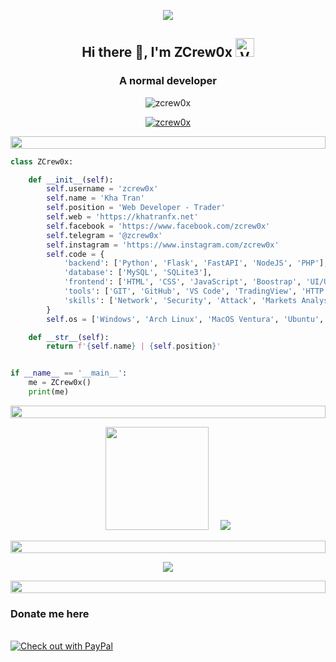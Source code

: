 <p align="center"><img src="https://readme-typing-svg.demolab.com?size=30&pause=1000&color=04FF5E&background=00FF3900&random=false&width=435&lines=Welcome+to+my+profile!;Z+C+R+E+W+0+X"></p>

<h2 align="center">Hi there 👋, I'm ZCrew0x <img width="30" height="30" src="https://img.icons8.com/ios-glyphs/30/228BE6/ok--v1.png" alt="Verified"/></h2>
<h3 align="center">A normal developer</h3>

<p align="center"> <img src="https://komarev.com/ghpvc/?username=zcrew0x&label=Profile%20views&color=0e75b6&style=flat" alt="zcrew0x" /> </p>

<p align="center"> <a href="https://github.com/ryo-ma/github-profile-trophy"><img src="https://github-profile-trophy.vercel.app/?username=zcrew0x&theme=onedark" alt="zcrew0x" /></a> </p>

<img src="https://i.imgur.com/dBaSKWF.gif" height="20" width="100%">

```python
class ZCrew0x:

    def __init__(self):
        self.username = 'zcrew0x'
        self.name = 'Kha Tran'
        self.position = 'Web Developer - Trader'
        self.web = 'https://khatranfx.net'
        self.facebook = 'https://www.facebook.com/zcrew0x'
        self.telegram = '@zcrew0x'
        self.instagram = 'https://www.instagram.com/zcrew0x'
        self.code = {
            'backend': ['Python', 'Flask', 'FastAPI', 'NodeJS', 'PHP'],
            'database': ['MySQL', 'SQLite3'],
            'frontend': ['HTML', 'CSS', 'JavaScript', 'Boostrap', 'UI/UX'],
            'tools': ['GIT', 'GitHub', 'VS Code', 'TradingView', 'HTTP Debugger Pro', 'Silver Bullet Pro', 'PostMan', 'Nginx', 'MobaXterm'],
            'skills': ['Network', 'Security', 'Attack', 'Markets Analyst', 'FL Studio']
        }
        self.os = ['Windows', 'Arch Linux', 'MacOS Ventura', 'Ubuntu', 'ZorinOS', 'Kali Linux', 'BlackArch']

    def __str__(self):
        return f'{self.name} | {self.position}'


if __name__ == '__main__':
    me = ZCrew0x()
    print(me)


```
<img src="https://i.imgur.com/dBaSKWF.gif" height="20" width="100%">
<p align="center"><a href="https://github.com/zcrew0x">
<img height="165" src="https://github-readme-stats.vercel.app/api?username=zcrew0x&show_icons=true&theme=gotham" /></a>
&nbsp;&nbsp;&nbsp;
<a href="https://github.com/zcrew0x"><img src="https://github-readme-stats.vercel.app/api/top-langs/?username=zcrew0x&layout=compact&theme=gotham" />
</a></p>
<img src="https://i.imgur.com/dBaSKWF.gif" height="20" width="100%">
<p align="center"><img src="https://readme-typing-svg.herokuapp.com/?font=Righteous&color=016EEA&size=60&center=true&vCenter=true&width=900&height=100&lines=Thanks+For+Visiting+My+Profile!!.;Visit+Again!..." ></p>
<img src="https://i.imgur.com/dBaSKWF.gif" height="20" width="100%">
<p align="center">
  <h3>Donate me here</h3>
  <br>
  <a href="https://paypal.me/khatranfx" target="_blank"><img src="https://www.paypalobjects.com/webstatic/en_US/i/buttons/PP_logo_h_100x26.png" alt="Check out with PayPal" /></a>
</p>
